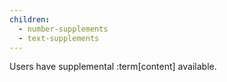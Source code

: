 ```yaml
---
children:
  - number-supplements
  - text-supplements
---
```


Users have supplemental :term[content] available.
